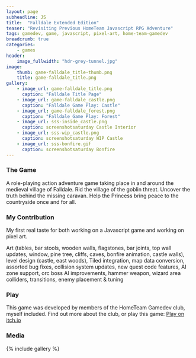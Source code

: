 ```yaml
---
layout: page
subheadline: JS
title:  "Falldale Extended Edition"
teaser: "Revisiting Previous HomeTeam Javascript RPG Adventure"
tags: gamedev, game, javascript, pixel-art, home-team-gamedev
breadcrumb: true
categories:
    - games
header:
    image_fullwidth: "hdr-grey-tunnel.jpg"
image:
    thumb: game-falldale_title-thumb.png
    title: game-falldale_title.png
gallery:
    - image_url: game-falldale_title.png
      caption: "Falldale Title Page"
    - image_url: game-falldale_castle.png
      caption: "Falldale Game Play: Castle"
    - image_url: game-falldale_forest.png
      caption: "Falldale Game Play: Forest"
    - image_url: sss-inside_castle.png
      caption: screenshotsaturday Castle Interior
    - image_url: sss-wip_castle.png
      caption: screenshotsaturday WIP Castle
    - image_url: sss-bonfire.gif
      caption: screenshotsaturday Bonfire
---
```


### The Game

A role-playing action adventure game taking place in and around the medieval village of Falldale.  Rid the village of the goblin threat.  Uncover the truth behind the missing caravan.  Help the Princess bring peace to the countryside once and for all.

### My Contribution

My first real taste for both working on a Javascript game and working on pixel art.

Art (tables, bar stools, wooden walls, flagstones, bar joints, top wall updates, window, pine tree, cliffs, caves, bonfire animation, castle walls), level design (castle, east woods), Tiled integration, map data conversion, assorted bug fixes, collision system updates, new quest code features, AI zone support, orc boss AI improvements, hammer weapon, wizard area colliders, transitions, enemy placement & tuning

### Play

This game was developed by members of the HomeTeam Gamedev club, myself included.  Find out more about the
club, or play this game: [Play on itch.io](https://hometeamgamedev.itch.io/falldale-ee)

### Media
{% include gallery %}